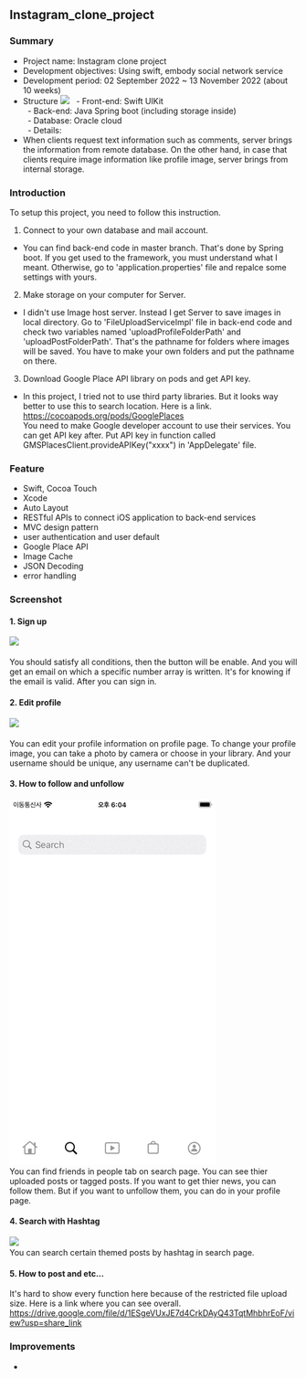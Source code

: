 ## Instagram_clone_project
### Summary
- Project name: Instagram clone project
- Development objectives: Using swift, embody social network service
- Development period: 02 September 2022 ~ 13 November 2022 (about 10 weeks)
- Structure
![](https://user-images.githubusercontent.com/91598430/201608176-aa7a2505-a504-4e1d-936f-25417d0fd3bc.jpg)
&nbsp;&nbsp;- Front-end: Swift UIKit <br/>
&nbsp;&nbsp;- Back-end: Java Spring boot (including storage inside) <br/>
&nbsp;&nbsp;- Database: Oracle cloud <br/>
&nbsp;&nbsp;- Details: 
- When clients request text information such as comments, server brings the information from remote database. On the other hand, in case that clients require image information like profile image, server brings from internal storage.

### Introduction
To setup this project, you need to follow this instruction. 
1. Connect to your own database and mail account.
- You can find back-end code in master branch. That's done by Spring boot. If you get used to the framework, you must understand what I meant. Otherwise, go to 'application.properties' file and repalce some settings with yours.
2. Make storage on your computer for Server.
- I didn't use Image host server. Instead I get Server to save images in local directory. Go to 'FileUploadServiceImpl' file in back-end code and check two variables named 'uploadProfileFolderPath' and 'uploadPostFolderPath'. That's the pathname for folders where images will be saved. You have to make your own folders and put the pathname on there.
3. Download Google Place API library on pods and get API key.
- In this project, I tried not to use third party libraries. But it looks way better to use this to search location. Here is a link. <br/>  https://cocoapods.org/pods/GooglePlaces  <br/> You need to make Google developer account to use their services. You can get API key after. Put API key in function called GMSPlacesClient.provideAPIKey("xxxx") in 'AppDelegate' file.
### Feature
- Swift, Cocoa Touch
- Xcode
- Auto Layout
- RESTful APIs to connect iOS application to back-end services
- MVC design pattern
- user authentication and user default
- Google Place API
- Image Cache
- JSON Decoding
- error handling
### Screenshot
#### 1. Sign up <br/>  
![](https://github.com/vankoreaseoul/Instagram_clone_project/blob/main/gifs/sign_up.png)
<br/>  
You should satisfy all conditions, then the button will be enable. And you will get an email on which a specific number array is written. It's for knowing if the email is valid. After you can sign in.
#### 2. Edit profile <br/>  
![](https://github.com/vankoreaseoul/Instagram_clone_project/blob/main/gifs/edit_profile.png)
<br/>  
You can edit your profile information on profile page. To change your profile image, you can take a photo by camera or choose in your library. And your username should be unique, any username can't be duplicated. 
#### 3. How to follow and unfollow <br/>
![](https://github.com/vankoreaseoul/Instagram_clone_project/blob/main/gifs/follow.png)
<br/> 
You can find friends in people tab on search page. You can see thier uploaded posts or tagged posts. If you want to get thier news, you can follow them. But if you want to unfollow them, you can do in your profile page.  
#### 4. Search with Hashtag <br/>
![](https://github.com/vankoreaseoul/Instagram_clone_project/blob/main/gifs/hashtag.png)
<br/> 
You can search certain themed posts by hashtag in search page. 
#### 5. How to post and etc...
It's hard to show every function here because of the restricted file upload size. Here is a link where you can see overall. <br/>
https://drive.google.com/file/d/1ESgeVUxJE7d4CrkDAyQ43TqtMhbhrEoF/view?usp=share_link
### Improvements
-
